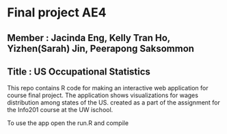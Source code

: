 # Final project AE4
## Member : Jacinda Eng, Kelly Tran Ho, Yizhen(Sarah) Jin, Peerapong Saksommon
## Title : US Occupational Statistics

This repo contains R code for making an interactive web application for course final project.
The application shows visualizations for wages distribution among states of the US.
created as a part of the assignment for the Info201 course at the UW ischool.

To use the app open the run.R and compile

